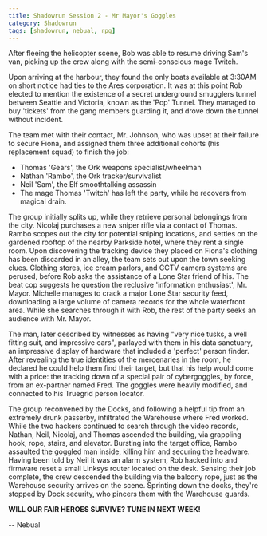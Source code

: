 ```yaml
---
title: Shadowrun Session 2 - Mr Mayor's Goggles
category: Shadowrun
tags: [shadowrun, nebual, rpg]
---
```


After fleeing the helicopter scene, Bob was able to resume driving Sam's van,
picking up the crew along with the semi-conscious mage Twitch.

Upon arriving at the harbour, they found the only boats available at 3:30AM
on short notice had ties to the Ares corporation. It was at this point
Rob elected to mention the existence of a secret underground smugglers tunnel
between Seattle and Victoria, known as the 'Pop' Tunnel.
They managed to buy 'tickets' from the gang members guarding it, and drove down
the tunnel without incident.

The team met with their contact, Mr. Johnson, who was upset at their failure to
secure Fiona, and assigned them three additional cohorts (his replacement squad)
to finish the job:

- Thomas 'Gears', the Ork weapons specialist/wheelman
- Nathan 'Rambo', the Ork tracker/survivalist
- Neil 'Sam', the Elf smoothtalking assassin
- The mage Thomas 'Twitch' has left the party, while he recovers from magical drain.


The group initially splits up, while they retrieve personal belongings
from the city. Nicolaj purchases a new sniper rifle via a contact of Thomas.
Rambo scopes out the city for potential sniping locations, and settles on the
gardened rooftop of the nearby Parkside hotel, where they rent a single room.
Upon discovering the tracking device they placed on Fiona's clothing has been
discarded in an alley, the team sets out upon the town seeking clues.
Clothing stores, ice cream parlors, and CCTV camera systems are perused,
before Rob asks the assistance of a Lone Star friend of his. The beat cop
suggests he question the reclusive 'information enthusiast', Mr. Mayor.
Michelle manages to crack a major Lone Star security feed, downloading a large
volume of camera records for the whole waterfront area. While she searches
through it with Rob, the rest of the party seeks an audience with Mr. Mayor.

The man, later described by witnesses as having "very nice tusks, a well fitting
suit, and impressive ears", parlayed with them in his data sanctuary, an
impressive display of hardware that included a 'perfect' person finder.
After revealing the true identities of the mercenaries in the room,
he declared he could help them find their target, but that his help would come
with a price: the tracking down of a special pair of cybergoggles, by force,
from an ex-partner named Fred. The goggles were heavily modified, and connected
to his Truegrid person locator.

The group reconvened by the Docks, and following a helpful tip from an extremely
drunk passerby, infiltrated the Warehouse where Fred worked. While the two
hackers continued to search through the video records, Nathan, Neil, Nicolaj,
and Thomas ascended the building, via grappling hook, rope, stairs, and elevator.
Bursting into the target office, Rambo assaulted the goggled man inside, killing
him and securing the headware. Having been told by Neil it was an alarm system,
Rob hacked into and firmware reset a small Linksys router located on the desk.
Sensing their job complete, the crew descended the building via the balcony rope,
just as the Warehouse security arrives on the scene. Sprinting down the docks,
they're stopped by Dock security, who pincers them with the Warehouse guards.

**WILL OUR FAIR HEROES SURVIVE? TUNE IN NEXT WEEK!**

-- Nebual
